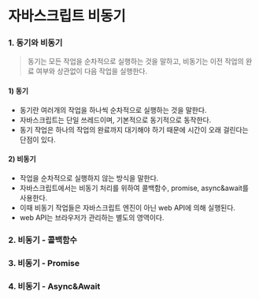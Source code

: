# 자바스크립트 비동기

### 1. 동기와 비동기

> 동기는 모든 작업을 순차적으로 실행하는 것을 말하고, 비동기는 이전 작업의 완료 여부와 상관없이 다음 작업을 실행한다.

#### 1) 동기

* 동기란 여러개의 작업을 하나씩 순차적으로 실행하는 것을 말한다.
* 자바스크립트는 단일 쓰레드이며, 기본적으로 동기적으로 동작한다.
* 동기 작업은 하나의 작업의 완료까지 대기해야 하기 때문에 시간이 오래 걸린다는 단점이 있다.

#### 2) 비동기

* 작업을 순차적으로 실행하지 않는 방식을 말한다.
* 자바스크립트에서는 비동기 처리를 위하여 콜백함수, promise,  async\&await를 사용한다.
* 이때 비동기 작업들은 자바스크립트 엔진이 아닌 web API에 의해 실행된다.
* &#x20;web API는 브라우저가 관리하는 별도의 영역이다.

### 2. 비동기 - 콜백함수

### 3. 비동기 - Promise

### 4. 비동기 - Async\&Await
